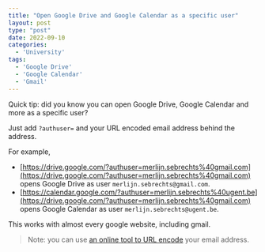 ```yaml
---
title: "Open Google Drive and Google Calendar as a specific user"
layout: post
type: "post"
date: 2022-09-10
categories:
  - 'University'
tags:
  - 'Google Drive'
  - 'Google Calendar'
  - 'Gmail'
---
```


Quick tip: did you know you can open Google Drive, Google Calendar and more as a specific user?

Just add `?authuser=` and your URL encoded email address behind the address.

For example,

* [https://drive.google.com/?authuser=merlijn.sebrechts%40gmail.com](https://drive.google.com/?authuser=merlijn.sebrechts%40gmail.com) opens Google Drive as user `merlijn.sebrechts@gmail.com`.
* [https://calendar.google.com/?authuser=merlijn.sebrechts%40ugent.be](https://drive.google.com/?authuser=merlijn.sebrechts%40gmail.com) opens Google Calendar as user `merlijn.sebrechts@ugent.be`.

This works with almost every google website, including gmail.

> Note: you can use [an online tool to URL encode](https://www.urlencoder.org/) your email address.
